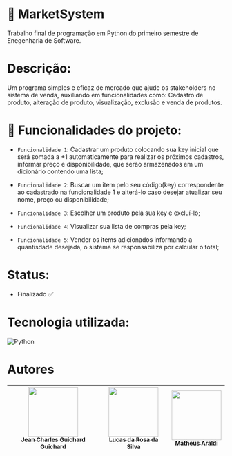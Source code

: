 # :briefcase: MarketSystem
Trabalho final de programação em Python do primeiro semestre de Enegenharia de Software.

# Descrição:

Um programa simples e eficaz de mercado que ajude os stakeholders no sistema de venda, auxiliando em funcionalidades como: Cadastro de produto, alteração de produto, visualização, exclusão e venda de produtos.

# :hammer: Funcionalidades do projeto:

- `Funcionalidade 1`: Cadastrar um produto colocando sua key inicial que será somada a +1 automaticamente para realizar os próximos cadastros, informar preço e disponibilidade, que serão armazenados em um dicionário contendo uma lista;
  
- `Funcionalidade 2`: Buscar um item pelo seu código(key) correspondente ao cadastrado na funcionalidade 1 e alterá-lo caso desejar atualizar seu nome, preço ou disponibilidade;
  
- `Funcionalidade 3`: Escolher um produto pela sua key e excluí-lo;
  
- `Funcionalidade 4`: Visualizar sua lista de compras pela key;
  
- `Funcionalidade 5`: Vender os items adicionados informando a quantisdade desejada, o sistema se responsabiliza por calcular o total;

# Status: 
- Finalizado :white_check_mark:

# Tecnologia utilizada: 
![Python](https://img.shields.io/badge/Python-000?style=for-the-badge&logo=python)

# Autores

| [<img src="https://avatars.githubusercontent.com/u/130867213?v=4" width=115><br><sub>Jean Charles Guichard Guichard</sub>](https://github.com/Guichardx2) |  [<img src="https://avatars.githubusercontent.com/u/97752019?v=4" width=115><br><sub>Lucas da Rosa da Silva</sub>](https://github.com/Lorrust) |  [<img src="https://avatars.githubusercontent.com/u/93194282?v=4" width=115><br><sub>Matheus Araldi</sub>](https://github.com/Araldi42) |
| :---: | :---: | :---: |
